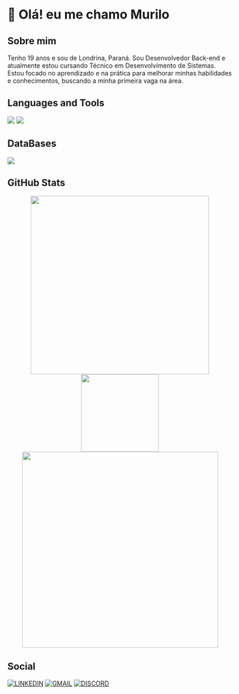 # 👋 Olá! eu me chamo Murilo

## Sobre mim

Tenho 19 anos e sou de Londrina, Paraná.
Sou Desenvolvedor Back-end e atualmente estou cursando Técnico em Desenvolvimento de Sistemas.
Estou focado no aprendizado e na prática para melhorar minhas habilidades e conhecimentos, buscando a minha primeira vaga na área.  

## Languages and Tools

<img src="https://skillicons.dev/icons?i=java,js,html,css,git,docker,spring" />

<img src="https://skillicons.dev/icons?i=idea,vscode,postman,github" />

## DataBases

<img src="https://skillicons.dev/icons?i=mysql,postgres,mongo" />

## GitHub Stats

<div align="center">
<img width="400px" src="https://github-readme-stats.vercel.app/api?username=MuriloFelipe-S&theme=tokyonight&hide_border=true&include_all_commits=false&count_private=false"/>

<img src="https://github-readme-stats.vercel.app/api/top-langs/?username=MuriloFelipe-S&layout=compact&theme=tokyonight&hide_border=true&include_all_commits=false&count_private=falser" alt="" height="174" />

<img width="439px" src="https://github-readme-streak-stats.herokuapp.com/?user=MuriloFelipe-S&theme=tokyonight&hide_border=true"/>

</div>

## Social

[![LINKEDIN](https://go-skill-icons.vercel.app/api/icons?i=linkedin)](https://www.linkedin.com/in/murilofelipe/)
[![GMAIL](https://skillicons.dev/icons?i=gmail)](mailto:felipemurilo6@gmail.com)
[![DISCORD](https://skillicons.dev/icons?i=discord)](https://discord.com/users/546051667561545739)
